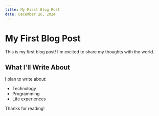 ```yaml
---
title: My First Blog Post
date: December 20, 2024
---
```


# My First Blog Post

This is my first blog post! I'm excited to share my thoughts with the world.

## What I'll Write About

I plan to write about:
- Technology
- Programming
- Life experiences

Thanks for reading!
